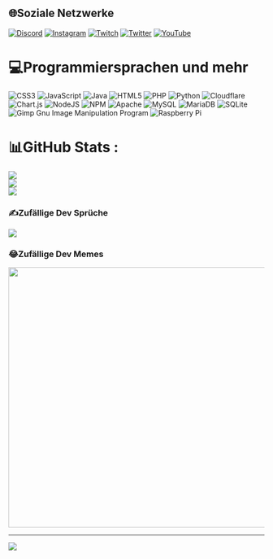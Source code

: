 
## 🌐Soziale Netzwerke
[![Discord](https://img.shields.io/badge/Discord-%237289DA.svg?logo=discord&logoColor=white)](htttps://discord.gg/Mzm8kK4a4q) [![Instagram](https://img.shields.io/badge/Instagram-%23E4405F.svg?logo=Instagram&logoColor=white)](https://instagram.com/ac_timo07) [![Twitch](https://img.shields.io/badge/Twitch-%239146FF.svg?logo=Twitch&logoColor=white)](https://twitch.tv/toxydev) [![Twitter](https://img.shields.io/badge/Twitter-%231DA1F2.svg?logo=Twitter&logoColor=white)](https://twitter.com/ToXyDEV) [![YouTube](https://img.shields.io/badge/YouTube-%23FF0000.svg?logo=YouTube&logoColor=white)](https://youtube.com/c/UCh3vtqiALCErqi0AzwjqC8A) 

# 💻Programmiersprachen und mehr
![CSS3](https://img.shields.io/badge/css3-%231572B6.svg?style=flat&logo=css3&logoColor=white) ![JavaScript](https://img.shields.io/badge/javascript-%23323330.svg?style=flat&logo=javascript&logoColor=%23F7DF1E) ![Java](https://img.shields.io/badge/java-%23ED8B00.svg?style=flat&logo=java&logoColor=white) ![HTML5](https://img.shields.io/badge/html5-%23E34F26.svg?style=flat&logo=html5&logoColor=white) ![PHP](https://img.shields.io/badge/php-%23777BB4.svg?style=flat&logo=php&logoColor=white) ![Python](https://img.shields.io/badge/python-3670A0?style=flat&logo=python&logoColor=ffdd54) ![Cloudflare](https://img.shields.io/badge/Cloudflare-F38020?style=flat&logo=Cloudflare&logoColor=white) ![Chart.js](https://img.shields.io/badge/chart.js-F5788D.svg?style=flat&logo=chart.js&logoColor=white) ![NodeJS](https://img.shields.io/badge/node.js-6DA55F?style=flat&logo=node.js&logoColor=white) ![NPM](https://img.shields.io/badge/NPM-%23000000.svg?style=flat&logo=npm&logoColor=white) ![Apache](https://img.shields.io/badge/apache-%23D42029.svg?style=flat&logo=apache&logoColor=white) ![MySQL](https://img.shields.io/badge/mysql-%2300f.svg?style=flat&logo=mysql&logoColor=white) ![MariaDB](https://img.shields.io/badge/MariaDB-003545?style=flat&logo=mariadb&logoColor=white) ![SQLite](https://img.shields.io/badge/sqlite-%2307405e.svg?style=flat&logo=sqlite&logoColor=white) ![Gimp Gnu Image Manipulation Program](https://img.shields.io/badge/Gimp-657D8B?style=flat&logo=gimp&logoColor=FFFFFF) ![Raspberry Pi](https://img.shields.io/badge/-RaspberryPi-C51A4A?style=flat&logo=Raspberry-Pi)
# 📊GitHub Stats :
![](https://github-readme-stats.vercel.app/api?username=Timo1005&theme=merko&hide_border=false&include_all_commits=false&count_private=false)<br/>
![](https://github-readme-streak-stats.herokuapp.com/?user=Timo1005&theme=merko&hide_border=false)<br/>
![](https://github-readme-stats.vercel.app/api/top-langs/?username=Timo1005&theme=merko&hide_border=false&include_all_commits=false&count_private=false&layout=compact)

### ✍️Zufällige Dev Sprüche
![](https://quotes-github-readme.vercel.app/api?type=horizontal&theme=dark)

### 😂Zufällige Dev Memes
<img src="https://random-memer.herokuapp.com/" width="512px"/>

---
[![](https://visitcount.itsvg.in/api?id=ToXyDEV&icon=3&color=3)](https://visitcount.itsvg.in/)
